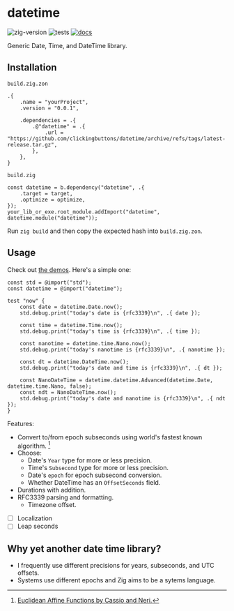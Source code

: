 # datetime

![zig-version](https://img.shields.io/badge/dynamic/yaml?url=https%3A%2F%2Fraw.githubusercontent.com%2Fclickingbuttons%2Fdatetime%2Fmaster%2F.github%2Fworkflows%2Ftest.yml&query=%24.jobs.test.steps%5B1%5D.with.version&label=zig-version)
![tests](https://github.com/clickingbuttons/datetime/actions/workflows/test.yml/badge.svg)
[![docs](https://github.com/clickingbuttons/datetime/actions/workflows/publish_docs.yml/badge.svg)](https://clickingbuttons.github.io/datetime)

Generic Date, Time, and DateTime library.

## Installation
`build.zig.zon`
```zig
.{
    .name = "yourProject",
    .version = "0.0.1",

    .dependencies = .{
        .@"datetime" = .{
            .url = "https://github.com/clickingbuttons/datetime/archive/refs/tags/latest-release.tar.gz",
        },
    },
}
```

`build.zig`
```zig
const datetime = b.dependency("datetime", .{
    .target = target,
    .optimize = optimize,
});
your_lib_or_exe.root_module.addImport("datetime", datetime.module("datetime"));
```

Run `zig build` and then copy the expected hash into `build.zig.zon`.

## Usage

Check out [the demos](./demos.zig). Here's a simple one:
```zig
const std = @import("std");
const datetime = @import("datetime");

test "now" {
    const date = datetime.Date.now();
    std.debug.print("today's date is {rfc3339}\n", .{ date });

    const time = datetime.Time.now();
    std.debug.print("today's time is {rfc3339}\n", .{ time });

    const nanotime = datetime.time.Nano.now();
    std.debug.print("today's nanotime is {rfc3339}\n", .{ nanotime });

    const dt = datetime.DateTime.now();
    std.debug.print("today's date and time is {rfc3339}\n", .{ dt });

    const NanoDateTime = datetime.datetime.Advanced(datetime.Date, datetime.time.Nano, false);
    const ndt = NanoDateTime.now();
    std.debug.print("today's date and nanotime is {rfc3339}\n", .{ ndt });
}
```

Features:
- Convert to/from epoch subseconds using world's fastest known algorithm. [^1]
- Choose:
    - Date's `Year` type for more or less precision.
    - Time's `Subsecond` type for more or less precision.
    - Date's `epoch` for epoch subsecond conversion.
    - Whether DateTime has an `OffsetSeconds` field.
- Durations with addition.
- RFC3339 parsing and formatting.
    - Timezone offset.
- [ ] Localization
- [ ] Leap seconds

## Why yet another date time library?
- I frequently use different precisions for years, subseconds, and UTC offsets.
- Systems use different epochs and Zig aims to be a sytems language.

[^1]: [Euclidean Affine Functions by Cassio and Neri.](https://arxiv.org/pdf/2102.06959)
